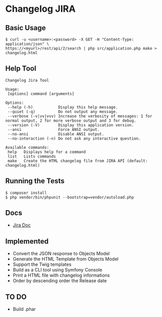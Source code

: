 # Changelog JIRA

## Basic Usage

```shell
$ curl -u <username>:<password> -X GET -H "Content-Type: application/json" \
https://<myurl>/rest/api/2/search | php src/application.php make > changelog.html
```

## Help Tool

```shell
Changelog Jira Tool

Usage:
 [options] command [arguments]

Options:
 --help (-h)           Display this help message.
 --quiet (-q)          Do not output any message.
 --verbose (-v|vv|vvv) Increase the verbosity of messages: 1 for normal output, 2 for more verbose output and 3 for debug.
 --version (-V)        Display this application version.
 --ansi                Force ANSI output.
 --no-ansi             Disable ANSI output.
 --no-interaction (-n) Do not ask any interactive question.

Available commands:
 help   Displays help for a command
 list   Lists commands
 make   Create the HTML changelog file from JIRA API (default: changelog.html)
```

## Running the Tests

```shell
$ composer install
$ php vendor/bin/phpunit --bootstrap=vendor/autoload.php
```

## Docs

- [Jira Doc](https://docs.atlassian.com/jira/REST/latest/)

## Implemented

- Convert the JSON response to Objects Model
- Generate the HTML Template from Objects Model
- Support the Twig templates 
- Build as a CLI tool using Symfony Console
- Print a HTML file with changelog informations
- Order by descending order the Release date

## TO DO

- Build .phar
